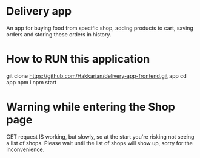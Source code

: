 # Delivery app

An app for buying food from specific shop, adding products to cart, saving orders and storing these orders in history.

# How to RUN this application

git clone https://github.com/Hakkarian/delivery-app-frontend.git app
cd app
npm i
npm start

# Warning while entering the Shop page

GET request IS working, but slowly, so at the start you're risking not seeing a list of shops. Please wait until the list of shops will show up, sorry for the inconvenience.



